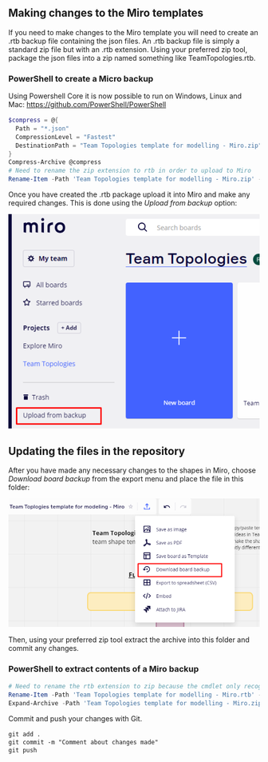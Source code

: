 ## Making changes to the Miro templates

If you need to make changes to the Miro template you will need to create an .rtb backup file containing the json files. An .rtb backup file is simply a standard zip file but with an .rtb extension. Using your preferred zip tool, package the json files into a zip named something like TeamTopologies.rtb. 

### PowerShell to create a Micro backup

Using Powershell Core it is now possible to run on Windows, Linux and Mac: https://github.com/PowerShell/PowerShell

```powershell
$compress = @{
  Path = "*.json"
  CompressionLevel = "Fastest"
  DestinationPath = "Team Topologies template for modelling - Miro.zip"
}
Compress-Archive @compress
# Need to rename the zip extension to rtb in order to upload to Miro
Rename-Item -Path 'Team Topologies template for modelling - Miro.zip' -NewName 'Team Topologies template for modelling - Miro.rtb'
```

Once you have created the .rtb package upload it into Miro and make any required changes. This is done using the _Upload from backup_ option:

![Screenshot of Restoring a Miro backup](Restoring%20a%20miro%20backup.png)

## Updating the  files in the repository

After you have made any necessary changes to the shapes in Miro, choose _Download board backup_ from the export menu and place the file in this folder:

![Screenshot of Exporting a Miro backup](Exporting%20a%20miro%20backup.png)

Then, using your preferred zip tool extract the archive into this folder and commit any changes.

### PowerShell to extract contents of a Miro backup

```powershell
# Need to rename the rtb extension to zip because the cmdlet only recognises zip format
Rename-Item -Path 'Team Topologies template for modelling - Miro.rtb' -NewName 'Team Topologies template for modelling - Miro.zip'
Expand-Archive -Path 'Team Topologies template for modelling - Miro.zip' -DestinationPath . -Force
```

Commit and push your changes with Git.

```
git add .
git commit -m "Comment about changes made"
git push
```

